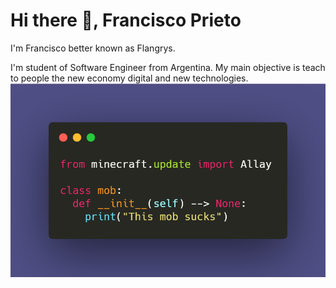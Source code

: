 # Hi there 👋, Francisco Prieto 


I'm Francisco better known as Flangrys.

I'm student of Software Engineer from Argentina.
My main objective is teach to people the new economy digital and new technologies.
![Python Code](/assets/banner.png)
